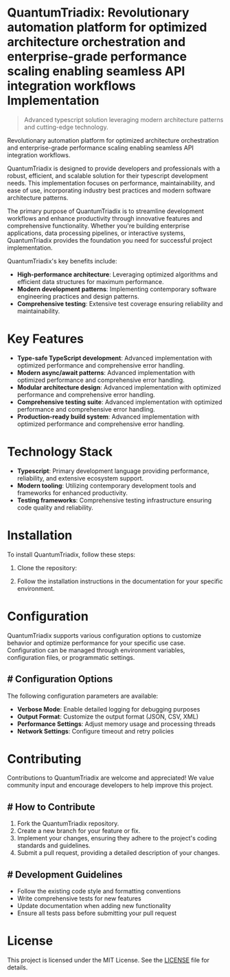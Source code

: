 <!-- fallback_QuantumTriadix_20250802204104_29384 -->

# QuantumTriadix: Revolutionary automation platform for optimized architecture orchestration and enterprise-grade performance scaling enabling seamless API integration workflows Implementation
> Advanced typescript solution leveraging modern architecture patterns and cutting-edge technology.

Revolutionary automation platform for optimized architecture orchestration and enterprise-grade performance scaling enabling seamless API integration workflows.

QuantumTriadix is designed to provide developers and professionals with a robust, efficient, and scalable solution for their typescript development needs. This implementation focuses on performance, maintainability, and ease of use, incorporating industry best practices and modern software architecture patterns.

The primary purpose of QuantumTriadix is to streamline development workflows and enhance productivity through innovative features and comprehensive functionality. Whether you're building enterprise applications, data processing pipelines, or interactive systems, QuantumTriadix provides the foundation you need for successful project implementation.

QuantumTriadix's key benefits include:

* **High-performance architecture**: Leveraging optimized algorithms and efficient data structures for maximum performance.
* **Modern development patterns**: Implementing contemporary software engineering practices and design patterns.
* **Comprehensive testing**: Extensive test coverage ensuring reliability and maintainability.

# Key Features

* **Type-safe TypeScript development**: Advanced implementation with optimized performance and comprehensive error handling.
* **Modern async/await patterns**: Advanced implementation with optimized performance and comprehensive error handling.
* **Modular architecture design**: Advanced implementation with optimized performance and comprehensive error handling.
* **Comprehensive testing suite**: Advanced implementation with optimized performance and comprehensive error handling.
* **Production-ready build system**: Advanced implementation with optimized performance and comprehensive error handling.

# Technology Stack

* **Typescript**: Primary development language providing performance, reliability, and extensive ecosystem support.
* **Modern tooling**: Utilizing contemporary development tools and frameworks for enhanced productivity.
* **Testing frameworks**: Comprehensive testing infrastructure ensuring code quality and reliability.

# Installation

To install QuantumTriadix, follow these steps:

1. Clone the repository:


2. Follow the installation instructions in the documentation for your specific environment.

# Configuration

QuantumTriadix supports various configuration options to customize behavior and optimize performance for your specific use case. Configuration can be managed through environment variables, configuration files, or programmatic settings.

## # Configuration Options

The following configuration parameters are available:

* **Verbose Mode**: Enable detailed logging for debugging purposes
* **Output Format**: Customize the output format (JSON, CSV, XML)
* **Performance Settings**: Adjust memory usage and processing threads
* **Network Settings**: Configure timeout and retry policies

# Contributing

Contributions to QuantumTriadix are welcome and appreciated! We value community input and encourage developers to help improve this project.

## # How to Contribute

1. Fork the QuantumTriadix repository.
2. Create a new branch for your feature or fix.
3. Implement your changes, ensuring they adhere to the project's coding standards and guidelines.
4. Submit a pull request, providing a detailed description of your changes.

## # Development Guidelines

* Follow the existing code style and formatting conventions
* Write comprehensive tests for new features
* Update documentation when adding new functionality
* Ensure all tests pass before submitting your pull request

# License

This project is licensed under the MIT License. See the [LICENSE](https://github.com/ludo53/QuantumTriadix/blob/main/LICENSE) file for details.
